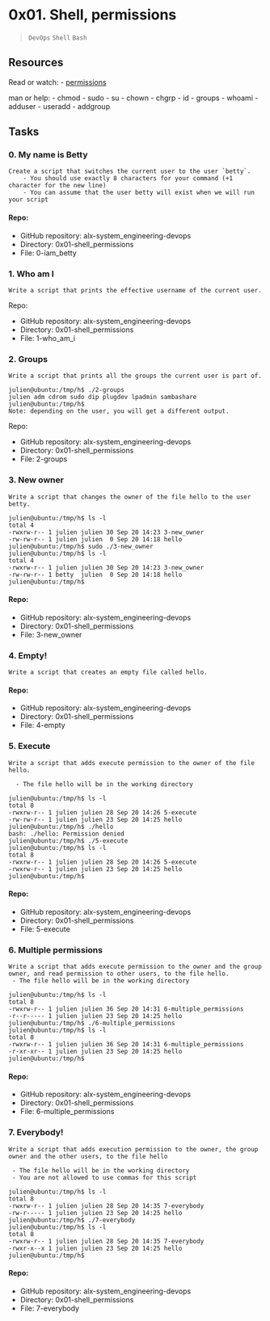 # 0x01. Shell, permissions

> `DevOps` `Shell` `Bash`

## Resources
Read or watch:
    - [permissions](https://intranet.alxswe.com/projects/207)

man or help:
    - chmod
    - sudo
    - su
    - chown
    - chgrp
    - id
    - groups
    - whoami
    - adduser
    - useradd
    - addgroup

## Tasks

### 0. My name is Betty
```
Create a script that switches the current user to the user `betty`.
    - You should use exactly 8 characters for your command (+1 character for the new line)
    - You can assume that the user betty will exist when we will run your script
```
#### Repo:

   - GitHub repository: alx-system_engineering-devops
   - Directory: 0x01-shell_permissions
   - File: 0-iam_betty


### 1. Who am I

```
Write a script that prints the effective username of the current user.
```
Repo:

   - GitHub repository: alx-system_engineering-devops
   - Directory: 0x01-shell_permissions
   - File: 1-who_am_i


### 2. Groups
```
Write a script that prints all the groups the current user is part of.

julien@ubuntu:/tmp/h$ ./2-groups
julien adm cdrom sudo dip plugdev lpadmin sambashare
julien@ubuntu:/tmp/h$ 
Note: depending on the user, you will get a different output.
```
Repo:

   - GitHub repository: alx-system_engineering-devops
   - Directory: 0x01-shell_permissions
   - File: 2-groups

### 3. New owner
```
Write a script that changes the owner of the file hello to the user betty.

julien@ubuntu:/tmp/h$ ls -l
total 4
-rwxrw-r-- 1 julien julien 30 Sep 20 14:23 3-new_owner
-rw-rw-r-- 1 julien julien  0 Sep 20 14:18 hello
julien@ubuntu:/tmp/h$ sudo ./3-new_owner 
julien@ubuntu:/tmp/h$ ls -l
total 4
-rwxrw-r-- 1 julien julien 30 Sep 20 14:23 3-new_owner
-rw-rw-r-- 1 betty  julien  0 Sep 20 14:18 hello
julien@ubuntu:/tmp/h$
```
#### Repo:

   - GitHub repository: alx-system_engineering-devops
   - Directory: 0x01-shell_permissions
   - File: 3-new_owner

###  4. Empty!
```
Write a script that creates an empty file called hello.
```
#### Repo:

   - GitHub repository: alx-system_engineering-devops
   - Directory: 0x01-shell_permissions
   - File: 4-empty

###  5. Execute
```
Write a script that adds execute permission to the owner of the file hello.

  - The file hello will be in the working directory
```
```
julien@ubuntu:/tmp/h$ ls -l
total 8
-rwxrw-r-- 1 julien julien 28 Sep 20 14:26 5-execute
-rw-rw-r-- 1 julien julien 23 Sep 20 14:25 hello
julien@ubuntu:/tmp/h$ ./hello
bash: ./hello: Permission denied
julien@ubuntu:/tmp/h$ ./5-execute 
julien@ubuntu:/tmp/h$ ls -l
total 8
-rwxrw-r-- 1 julien julien 28 Sep 20 14:26 5-execute
-rwxrw-r-- 1 julien julien 23 Sep 20 14:25 hello
julien@ubuntu:/tmp/h$ 
```
#### Repo:

  - GitHub repository: alx-system_engineering-devops
  - Directory: 0x01-shell_permissions
  - File: 5-execute


###  6. Multiple permissions
```
Write a script that adds execute permission to the owner and the group owner, and read permission to other users, to the file hello.
 - The file hello will be in the working directory
```
```
julien@ubuntu:/tmp/h$ ls -l
total 8
-rwxrw-r-- 1 julien julien 36 Sep 20 14:31 6-multiple_permissions
-r--r----- 1 julien julien 23 Sep 20 14:25 hello
julien@ubuntu:/tmp/h$ ./6-multiple_permissions 
julien@ubuntu:/tmp/h$ ls -l
total 8
-rwxrw-r-- 1 julien julien 36 Sep 20 14:31 6-multiple_permissions
-r-xr-xr-- 1 julien julien 23 Sep 20 14:25 hello
julien@ubuntu:/tmp/h$ 
```
#### Repo:

  - GitHub repository: alx-system_engineering-devops
  - Directory: 0x01-shell_permissions
  - File: 6-multiple_permissions


### 7. Everybody!
 ```
Write a script that adds execution permission to the owner, the group owner and the other users, to the file hello

  - The file hello will be in the working directory
  - You are not allowed to use commas for this script
```
```
julien@ubuntu:/tmp/h$ ls -l
total 8
-rwxrw-r-- 1 julien julien 28 Sep 20 14:35 7-everybody
-rw-r----- 1 julien julien 23 Sep 20 14:25 hello
julien@ubuntu:/tmp/h$ ./7-everybody 
julien@ubuntu:/tmp/h$ ls -l
total 8
-rwxrw-r-- 1 julien julien 28 Sep 20 14:35 7-everybody
-rwxr-x--x 1 julien julien 23 Sep 20 14:25 hello
julien@ubuntu:/tmp/h$ 
```
#### Repo:

 - GitHub repository: alx-system_engineering-devops
 - Directory: 0x01-shell_permissions
 - File: 7-everybody

### 
